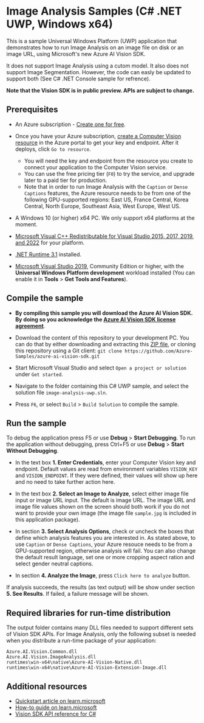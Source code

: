 # Image Analysis Samples (C# .NET UWP, Windows x64)

This is a sample Universal Windows Platform (UWP) application that demonstrates how to run Image Analysis on an image file on disk or an image URL, using Microsoft's new Azure AI Vision SDK.

It does not support Image Analysis using a cutom model. It also does not support Image Segmentation. However, the code can easly be updated to support both (See C# .NET Console sample for refrence).

**Note that the Vision SDK is in public preview. APIs are subject to change.**

## Prerequisites

* An Azure subscription - [Create one for free](https://azure.microsoft.com/free/cognitive-services/).

* Once you have your Azure subscription, [create a Computer Vision resource](https://portal.azure.com/#create/Microsoft.CognitiveServicesComputerVision) in the Azure portal to get your key and endpoint. After it deploys, click `Go to resource`.

  * You will need the key and endpoint from the resource you create to connect your application to the Computer Vision service.
  * You can use the free pricing tier (`F0`) to try the service, and upgrade later to a paid tier for production.
  * Note that in order to run Image Analysis with the `Caption` or `Dense Captions` features, the Azure resource needs to be from one of the following GPU-supported regions: East US, France Central, Korea Central, North Europe, Southeast Asia, West Europe, West US.

* A Windows 10 (or higher) x64 PC. We only support x64 platforms at the moment.

* [Microsoft Visual C++ Redistributable for Visual Studio 2015, 2017, 2019, and 2022](https://learn.microsoft.com/cpp/windows/latest-supported-vc-redist) for your platform.

* [.NET Runtime 3.1](https://dotnet.microsoft.com/download/dotnet/3.1) installed.

* [Microsoft Visual Studio 2019](https://www.visualstudio.com/), Community Edition or higher, with the **Universal Windows Platform development** workload installed (You can enable it in **Tools** \> **Get Tools and Features**).

## Compile the sample

* **By compiling this sample you will download the Azure AI Vision SDK. By doing so you acknowledge the [Azure AI Vision SDK license agreement](https://aka.ms/azai/vision/license)**.

* Download the content of this repository to your development PC. You can do that by either downloading and extracting this [ZIP file](https://github.com/Azure-Samples/azure-ai-vision-sdk/archive/master.zip), or cloning this repository using a Git client: `git clone https://github.com/Azure-Samples/azure-ai-vision-sdk.git`

* Start Microsoft Visual Studio and select `Open a project or solution` under `Get started`.

* Navigate to the folder containing this C# UWP sample, and select the solution file `image-analysis-uwp.sln`.

* Press `F6`, or select `Build` \> `Build Solution` to compile the sample.

## Run the sample

To debug the application press F5 or use **Debug** \> **Start Debugging**. To run the application without debugging, press Ctrl+F5 or use **Debug** \> **Start Without Debugging**.

* In the text box **1. Enter Credentials**, enter your Computer Vision key and endpoint. Default values are read from environment variables
`VISION_KEY` and `VISION_ENDPOINT`. If they were defined, their values will show up here and no need to take further action here.

* In the text box **2. Select an Image to Analyze**, select either image file input or image URL input. The default is image URL. The image URL and image file values shown on the screen should both work if you do not want to provide your own image (the image file `sample.jpg` is included in this application package).

* In section **3. Select Analysis Options**, check or uncheck the boxes that define which analysis features you are interested in. As stated above, to use `Caption` or `Dense Captions`, your Azure resouce needs to be from a GPU-supported region, otherwise analysis will fail. You can also change the default result language, set one or more cropping aspect ration and select gender neutral captions.

* In section **4. Analyze the Image**, press `Click here to analyze` button.

If analysis succeeds, the results (as text output) will be show under section **5. See Results**. If failed, a failure message will be shown.

## Required libraries for run-time distribution

The output folder contains many DLL files needed to support different sets of Vision SDK APIs. For Image Analysis, only the following subset is needed when you distribute a run-time package of your application:

```
Azure.AI.Vision.Common.dll
Azure.AI.Vision.ImageAnalysis.dll
runtimes\win-x64\native\Azure-AI-Vision-Native.dll
runtimes\win-x64\native\Azure-AI-Vision-Extension-Image.dll
```

## Additional resources

* [Quickstart article on learn.microsoft](https://learn.microsoft.com/azure/ai-services/computer-vision/quickstarts-sdk/image-analysis-client-library-40?tabs=visual-studio%2Cwindows&pivots=programming-language-csharp)
* [How-to guide on learn.microsoft](https://learn.microsoft.com/azure/ai-services/computer-vision/how-to/call-analyze-image-40?tabs=csharp)
* [Vision SDK API reference for C#](https://learn.microsoft.com/dotnet/api/azure.ai.vision.imageanalysis?view=azure-dotnet-preview)


